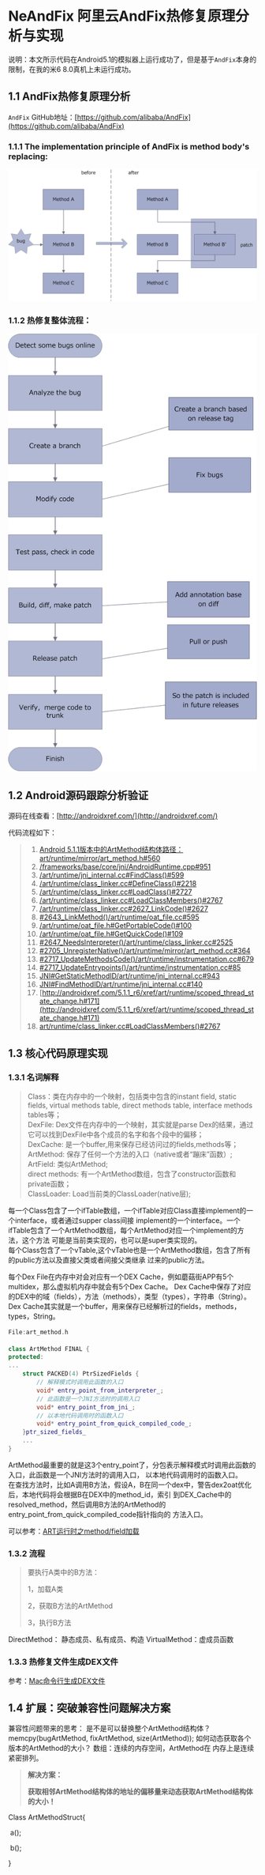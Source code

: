 # NeAndFix 阿里云AndFix热修复原理分析与实现  
说明：本文所示代码在Android5.1的模拟器上运行成功了，但是基于`AndFix`本身的限制，在我的米6 8.0真机上未运行成功。  
## 1.1 AndFix热修复原理分析
`AndFix` GitHub地址：[https://github.com/alibaba/AndFix](https://github.com/alibaba/AndFix)  
### 1.1.1 The implementation principle of AndFix is method body's replacing:  

![image](https://github.com/tianyalu/NeAndFix/raw/master/show/principle.png)  

### 1.1.2 热修复整体流程：  

![image](https://github.com/tianyalu/NeAndFix/raw/master/show/process.png)   


## 1.2 Android源码跟踪分析验证

源码在线查看：[http://androidxref.com/](http://androidxref.com/)

代码流程如下：  
> 1. [Android 5.1.1版本中的ArtMethod结构体路径：art/runtime/mirror/art_method.h#560](http://androidxref.com/5.1.1_r6/xref/art/runtime/mirror/art_method.h#560)  
> 2. [/frameworks/base/core/jni/AndroidRuntime.cpp#951](http://androidxref.com/5.1.1_r6/xref/frameworks/base/core/jni/AndroidRuntime.cpp#951)  
> 3. [/art/runtime/jni_internal.cc#FindClass()#599](http://androidxref.com/5.1.1_r6/xref/art/runtime/class_linker.cc#2117)  
> 4. [/art/runtime/class_linker.cc#DefineClass()#2218](http://androidxref.com/5.1.1_r6/xref/art/runtime/class_linker.cc#2218/)  
> 5. [/art/runtime/class_linker.cc#LoadClass()#2727](http://androidxref.com/5.1.1_r6/xref/art/runtime/class_linker.cc#2727)  
> 6. [/art/runtime/class_linker.cc#LoadClassMembers()#2767](http://androidxref.com/5.1.1_r6/xref/art/runtime/class_linker.cc#2767)  
> 7. [/art/runtime/class_linker.cc#2627_LinkCode()#2627](http://androidxref.com/5.1.1_r6/xref/art/runtime/class_linker.cc#2627)  
> 8. [#2643_LinkMethod()/art/runtime/oat_file.cc#595](http://androidxref.com/5.1.1_r6/xref/art/runtime/oat_file.cc#595)  
> 9. [/art/runtime/oat_file.h#GetPortableCode()#100](http://androidxref.com/5.1.1_r6/xref/art/runtime/oat_file.h#100)  
> 10. [/art/runtime/oat_file.h#GetQuickCode()#109](http://androidxref.com/5.1.1_r6/xref/art/runtime/oat_file.h#109)  
> 11. [#2647_NeedsInterpreter()/art/runtime/class_linker.cc#2525](http://androidxref.com/5.1.1_r6/xref/art/runtime/class_linker.cc#2525)  
> 12. [#2705_UnregisterNative()/art/runtime/mirror/art_method.cc#364](http://androidxref.com/5.1.1_r6/xref/art/runtime/mirror/art_method.cc#364)  
> 13. [#2717_UpdateMethodsCode()/art/runtime/instrumentation.cc#679](http://androidxref.com/5.1.1_r6/xref/art/runtime/instrumentation.cc#679)  
> 14. [#2717_UpdateEntrypoints()/art/runtime/instrumentation.cc#85](http://androidxref.com/5.1.1_r6/xref/art/runtime/instrumentation.cc#85)  
> 15. [JNI#GetStaticMethodID/art/runtime/jni_internal.cc#943](http://androidxref.com/5.1.1_r6/xref/art/runtime/jni_internal.cc#943)  
> 16. [JNI#FindMethodID/art/runtime/jni_internal.cc#140](http://androidxref.com/5.1.1_r6/xref/art/runtime/jni_internal.cc#140)  
> 17. [http://androidxref.com/5.1.1_r6/xref/art/runtime/scoped_thread_state_change.h#171](http://androidxref.com/5.1.1_r6/xref/art/runtime/scoped_thread_state_change.h#171)  
> 18. [art/runtime/class_linker.cc#LoadClassMembers()#2767](http://androidxref.com/5.1.1_r6/xref/art/runtime/class_linker.cc#2767)  


## 1.3 核心代码原理实现  
### 1.3.1 名词解释

> Class：类在内存中的一个映射，包括类中包含的instant field, static fields, virtual methods table, direct methods table, interface methods tables等；  
> DexFile: Dex文件在内存中的一个映射，其实就是parse Dex的结果，通过它可以找到DexFile中各个成员的名字和各个段中的偏移；  
> DexCache: 是一个buffer,用来保存已经访问过的fields,methods等；  
> ArtMethod: 保存了任何一个方法的入口（native或者“蹦床”函数）;  
> ArtField: 类似ArtMethod;  
> direct methods: 有一个ArtMethod数组，包含了constructor函数和private函数；  
> ClassLoader: Load当前类的ClassLoader(native层);  

每一个Class包含了一个ifTable数组，一个ifTable对应Class直接implement的一个interface，或者通过supper class间接
implement的一个interface。一个ifTable包含了一个ArtMethod数组，每个ArtMethod对应一个implement的方法，这个方法
可能是当前类实现的，也可以是super类实现的。  
每个Class包含了一个vTable,这个vTable也是一个ArtMethod数组，包含了所有的public方法以及直接父类或者间接父类继承
过来的public方法。  

每个Dex File在内存中对会对应有一个DEX Cache，例如蘑菇街APP有5个multidex，那么虚拟机内存中就会有5个Dex Cache。
Dex Cache中保存了对应的DEX中的域（fields），方法（methods），类型（types），字符串（String）。
Dex Cache其实就是一个buffer，用来保存已经解析过的fields，methods，types，String。  

```c++
File:art_method.h

class ArtMethod FINAL {
protected:
...
    struct PACKED(4) PtrSizedFields {   
        // 解释模式时调用此函数的入口
        void* entry_point_from_interpreter_;
        // 此函数是一个JNI方法时的调用入口
        void* entry_point_from_jni_;
        // 以本地代码调用时的函数入口
        void* entry_point_from_quick_compiled_code_;
    }ptr_sized_fields_  
    ...
} 
```
ArtMethod最重要的就是这3个entry_point了，分包表示解释模式时调用此函数的入口，此函数是一个JNI方法时的调用入口，
以本地代码调用时的函数入口。  
在查找方法时，比如A调用B方法，假设A，B在同一个dex中，警告dex2oat优化后，本地代码将会根据B在DEX中的method_id，索引
到DEX_Cache中的resolved_method，然后调用B方法的ArtMethod的entry_point_from_quick_compiled_code指针指向的
方法入口。  

可以参考：[ART运行时之method/field加载](https://blog.csdn.net/guoguodaern/article/details/60878829)  

### 1.3.2 流程
> 要执行A类中的B方法：
>
> 1，加载A类
>
> 2，获取B方法的ArtMethod
>
> 3，执行B方法


DirectMethod： 静态成员、私有成员、构造
VirtualMethod：虚成员函数


### 1.3.3 热修复文件生成DEX文件
参考：[Mac命令行生成DEX文件](https://github.com/tianyalu/github-doc/blob/master/android/mac_generate_dex.md)


## 1.4 扩展：突破兼容性问题解决方案

兼容性问题带来的思考：
是不是可以替换整个ArtMethod结构体？
memcpy(bugArtMethod, fixArtMethod,  size(ArtMethod));
如何动态获取各个版本的ArtMethod的大小？
数组：连续的内存空间，ArtMethod在 内存上是连续紧密排列。


> **解决方案：**
>
> **获取相邻ArtMethod结构体的地址的偏移量来动态获取ArtMethod结构体的大小！**



Class ArtMethodStruct{

​	a();

​	b();

}